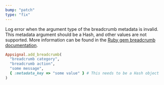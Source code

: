 ```yaml
---
bump: "patch"
type: "fix"
---
```


Log error when the argument type of the breadcrumb metadata is invalid. This metadata argument should be a Hash, and other values are not supported. More information can be found in the [Ruby gem breadcrumb documentation](https://docs.appsignal.com/ruby/instrumentation/breadcrumbs.html).

```ruby
Appsignal.add_breadcrumb(
  "breadcrumb category",
  "breadcrumb action",
  "some message",
  { :metadata_key => "some value" } # This needs to be a Hash object
)
```
